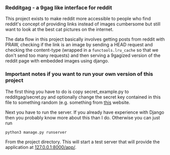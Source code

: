 ### Redditgag - a 9gag like interface for reddit

This project exists to make reddit more accessible to people who find reddit's
concept of providing links instead of images cumbersome but still want to look
at the best cat pictures on the internet.

The data flow in this project basically involves getting posts from reddit with
PRAW, checking if the link is an image by sending a HEAD request and checking
the content-type (wrapped in a `functools.lru_cache` so that we don't send too
many requests) and then serving a 9gagized version of the reddit page with
embedded images using django.

### Important notes if you want to run your own version of this project

The first thing you have to do is copy secret\_example.py to redditgag/secret.py
and optionally change the secret key contained in this file to something random
(e.g. something from
[this](http://www.miniwebtool.com/django-secret-key-generator/) website.

Next you have to run the server. If you already have experience with Django then
you probably know more about this than I do. Otherwise you can just run

    python3 manage.py runserver

From the project directory. This will start a test server that will provide the
application at [127.0.0.1:8000/app/](http://127.0.0.1:8000/app/).
